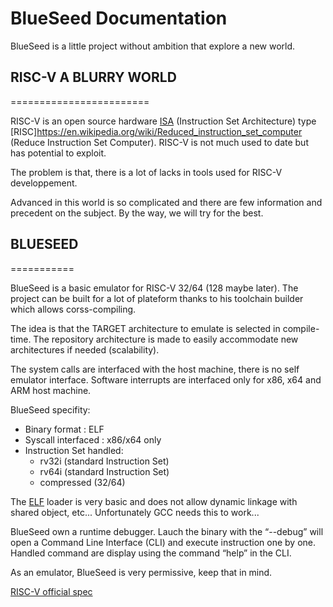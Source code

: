 # BlueSeed Documentation

BlueSeed is a little project without ambition that explore a new world.

## RISC-V A BLURRY WORLD
========================

RISC-V is an open source hardware [ISA](https://en.wikipedia.org/wiki/Instruction_set_architecture) (Instruction Set Architecture) type [RISC]https://en.wikipedia.org/wiki/Reduced_instruction_set_computer (Reduce Instruction Set Computer).
RISC-V is not much used to date but has potential to exploit.

The problem is that, there is a lot of lacks in tools used for RISC-V developpement.

Advanced in this world is so complicated and there are few information and precedent on the subject.
By the way, we will try for the best.

## BLUESEED
===========

BlueSeed is a basic emulator for RISC-V 32/64 (128 maybe later).
The project can be built for a lot of plateform thanks to his toolchain builder which allows corss-compiling.

The idea is that the TARGET architecture to emulate is selected in compile-time.
The repository architecture is made to easily accommodate new architectures if needed (scalability).

The system calls are interfaced with the host machine, there is no self emulator interface. 
Software interrupts are interfaced only for x86, x64 and ARM host machine.

BlueSeed specifity:
  - Binary format : ELF
  - Syscall interfaced : x86/x64 only
  - Instruction Set handled:
    - rv32i (standard Instruction Set)
    - rv64i (standard Instruction Set)
    - compressed (32/64)

The [ELF](https://refspecs.linuxbase.org/elf/elf.pdf) loader is very basic and does not allow dynamic linkage with shared object, etc...
Unfortunately GCC needs this to work...

BlueSeed own a runtime debugger. 
Lauch the binary with the “--debug” will open a Command Line Interface (CLI) and execute instruction one by one.
Handled command are display using the command “help” in the CLI.

As an emulator, BlueSeed is very permissive, keep that in mind.

[RISC-V official spec](https://content.riscv.org/wp-content/uploads/2019/06/riscv-spec.pdf)